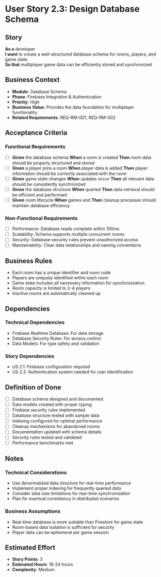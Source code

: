 # User Story 2.3: Design Database Schema

## Story
**As a** developer  
**I want** to create a well-structured database schema for rooms, players, and game state  
**So that** multiplayer game data can be efficiently stored and synchronized

## Business Context
- **Module**: Database Schema
- **Phase**: Firebase Integration & Authentication
- **Priority**: High
- **Business Value**: Provides the data foundation for multiplayer functionality
- **Related Requirements**: REQ-RM-001, REQ-RM-002

## Acceptance Criteria
### Functional Requirements
- [ ] **Given** the database schema **When** a room is created **Then** room data should be properly structured and stored
- [ ] **Given** a player joins a room **When** player data is added **Then** player information should be correctly associated with the room
- [ ] **Given** game state changes **When** updates occur **Then** all relevant data should be consistently synchronized
- [ ] **Given** the database structure **When** queried **Then** data retrieval should be efficient and performant
- [ ] **Given** room lifecycle **When** games end **Then** cleanup processes should maintain database efficiency

### Non-Functional Requirements
- [ ] Performance: Database reads complete within 100ms
- [ ] Scalability: Schema supports multiple concurrent rooms
- [ ] Security: Database security rules prevent unauthorized access
- [ ] Maintainability: Clear data relationships and naming conventions

## Business Rules
- Each room has a unique identifier and room code
- Players are uniquely identified within each room
- Game state includes all necessary information for synchronization
- Room capacity is limited to 2-4 players
- Inactive rooms are automatically cleaned up

## Dependencies
### Technical Dependencies
- Firebase Realtime Database: For data storage
- Database Security Rules: For access control
- Data Models: For type safety and validation

### Story Dependencies
- US 2.1: Firebase configuration required
- US 2.2: Authentication system needed for user identification

## Definition of Done
- [ ] Database schema designed and documented
- [ ] Data models created with proper typing
- [ ] Firebase security rules implemented
- [ ] Database structure tested with sample data
- [ ] Indexing configured for optimal performance
- [ ] Cleanup mechanisms for abandoned rooms
- [ ] Documentation updated with schema details
- [ ] Security rules tested and validated
- [ ] Performance benchmarks met

## Notes
### Technical Considerations
- Use denormalized data structure for real-time performance
- Implement proper indexing for frequently queried data
- Consider data size limitations for real-time synchronization
- Plan for eventual consistency in distributed scenarios

### Business Assumptions
- Real-time database is more suitable than Firestore for game state
- Room-based data isolation is sufficient for security
- Player data can be ephemeral per game session

## Estimated Effort
- **Story Points**: 3
- **Estimated Hours**: 16-24 hours
- **Complexity**: Medium
